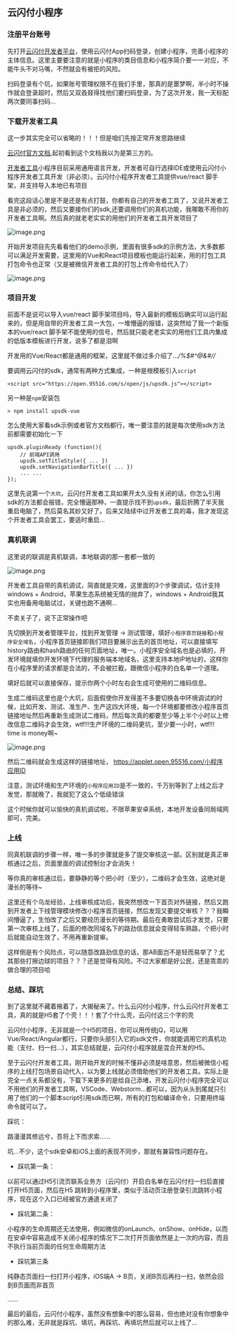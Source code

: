 ## 云闪付小程序

### 注册平台账号

先打开[云闪付开发者平台](https://miniapp.unionpay.com/login)，使用云闪付App扫码登录，创建小程序，完善小程序的主体信息。这里主要要注意的就是小程序的类目信息和小程序简介要一一对应，不能牛头不对马嘴，不然就会有被拒的风险。

扫码登录有个坑，如果账号管理权限不在我们手里，那真的是噩梦啊，半小时不操作就会登录超时，然后又双叒叕得找他们要扫码登录，为了这次开发，我一天标配两次要同事扫码...

### 下载开发者工具

这一步其实完全可以省略的！！！但是咱们先按正常开发思路继续

[云闪付官方文档](https://qxwouffjun.feishu.cn/docs/doccnCYISz6edfYReFiF6DZ4SSY#POygVc),起初看到这个文档我以为是第三方的。

[开发者工具](https://qxwouffjun.feishu.cn/file/boxcn2oOXILfo1TndQmXhMsF1re)小程序目前采用通用语言开发，开发者可自行选择IDE或使用云闪付小程序开发者工具开发（非必须）。云闪付小程序开发者工具提供vue/react 脚手架，并支持导入本地已有项目

看完这段话心里是不是还是有点打鼓，你都有自己的开发者工具了，又说开发者工具是非必须的，然后又要接你们的sdk,还要调用你们的真机功能，我哪敢不用你的开发者工具啊。然后真的就老老实实的用他们的开发者工具开发项目了


![image.png](https://p9-juejin.byteimg.com/tos-cn-i-k3u1fbpfcp/b5adce824da14fb385283199812b9f9e~tplv-k3u1fbpfcp-watermark.image)

开始开发项目先先看看他们的demo示例，里面有很多sdk的示例方法，大多数都可以满足开发需要，这里用的Vue和React项目模板也能运行起来，用的打包工具打包命令也正常（又是被微信开发者工具的打包上传命令给代入了）


![image.png](https://p1-juejin.byteimg.com/tos-cn-i-k3u1fbpfcp/dddd9f7cc95f41108602c232d0eec91b~tplv-k3u1fbpfcp-watermark.image)

### 项目开发

前面不是说可以导入vue/react 脚手架项目吗，导入最新的模板后确实可以运行起来的，但是用自带的开发者工具一大包，一堆懵逼的报错，这突然给了我一个新版本的vue/react 脚手架不能使用的信号，然后就只能老老实实的用他们工具内集成的低版本模板进行开发，说多了都是泪啊


开发用的Vue/React都是通用的框架，这里就不做过多介绍了...*/%$#^@&#//*

要调用云闪付的sdk，通常有两种方式集成，一种是根模板引入`script`

```
<script src="https://open.95516.com/s/open/js/upsdk.js"></script>
```

另一种是`npm`安装包

```
> npm install upsdk-vue

```

怎么使用大家看sdk示例或者官方文档都行，唯一要注意的就是每次使用sdk方法前都需要初始化一下

```
upsdk.pluginReady (function(){
    // 前端API调用
    upsdk.setTitleStyle({ ... })
    upsdk.setNavigationBarTitle({ ... })
    ... ...
}); 

```

这里先说第一个`大坑`，云闪付开发者工具如果开太久没有关闭的话，你怎么引用sdk的方法都会报错，完全懵逼那种，一直提示找不到`upsdk`，最后折腾了半天我重启电脑了，然后莫名其妙又好了。后来又陆续中过开发者工具的毒，我才发现这个开发者工具会罢工，要适时重启...

### 真机联调

这里说的联调是真机联调，本地联调的那一套都一致的


![image.png](https://p9-juejin.byteimg.com/tos-cn-i-k3u1fbpfcp/8d12d4257d50420182960e4306caac1a~tplv-k3u1fbpfcp-watermark.image)

开发者工具自带的真机调试，简直就是灾难，这里面的3个步骤调试，估计支持windows + Android，苹果生态系统被无情的抛弃了，windows + Android我其实也用备用电脑试过，关键也跑不通啊...

不卖关子了，说下正常操作吧

先切换到开发者管理平台，找到开发管理 -> 测试管理，填好`小程序首页链接`和`小程序安全域名`，小程序首页链接即我们项目要展示出去的首页地址，可以直接填写history路由和hash路由的任何页面地址，唯一。小程序安全域名也是必填的，开发环境就填你开发环境下代理的服务端本地域名，这里支持本地IP地址的，这样你在小程序里的请求都是合法的，不会被拦截，跟微信小程序的白名单一个道理。

填好后就可以直接保存，提示你两个小时左右会生成可使用的二维码信息。

生成二维码这里也是个大坑，后面假使你开发得差不多要切换各中环境调试的时候，比如开发、测试、准生产、生产这四大环境，每一个环境都要修改小程序首页链接地址然后再重新生成测试二维码，然后每次真的都要至少等上半个小时以上修改信息二维码才会生效，wtf!!!生产环境的二维码更坑，至少要一小时，wtf!!! time is money啊~

![image.png](https://p6-juejin.byteimg.com/tos-cn-i-k3u1fbpfcp/069da17600e440fc8ac6986407fa102e~tplv-k3u1fbpfcp-watermark.image)

然后二维码就会生成这样的链接地址，
https://applet.open.95516.com/小程序应用ID

注意，测试环境和生产环境的`小程序应用ID`是不一致的，千万别等到了上线之后才发觉，那就晚了，我就犯了这么个低级错误

这个时候你就可以愉快的真机调试啦，不限苹果安卓系统，本地开发设备同局域网即可，完美。

### 上线

同真机联调的步骤一样，唯一多的步骤就是多了提交审核这一部。区别就是真正审核通过之后，页面里面的调试控制台才会消失！

等你真的审核通过后，要静静的等个把小时（至少），二维码才会生效，这绝对是漫长的等待~

这里还有个乌龙经验，上线审核成功后，我突然想改一下首页对外链接，然后又跑到开发者上下线管理模块修改小程序首页链接，然后发现又要提交审核？？？我瞬间懵逼了，生怕改了之后又要经历漫长的等待期。最后在勇敢尝试后才发觉，只要第一次审核上线了，后面的修改同域名下的路劲信息就会变得轻车熟路，个把小时后就能自动生效了，不用再重新提审。

这样倒是有个风险点，可以随意改路劲信息的话，那AB面岂不是轻而易举了？尤其那些打擦边球的项目？？？还是觉得有风险。不过大家都是好公民，还是乖乖的做合理的项目哈

### 总结、踩坑

到了这里就不藏着掖着了，大揭秘来了。什么云闪付小程序，什么云闪付开发者工具，真的就是H5套了个壳！！！套了个什么壳，云闪付这三个字的壳

云闪付小程序，无非就是一个H5的项目，你可以用传统jQ，可以用Vue/React/Angular都行，只要你头部引入它的sdk文件，你就能调用它的真机功能（支付、扫一扫...），其实总结就是，云闪付小程序就是混合开发的H5。

至于云闪付开发者工具，刚开始开发的时候不懂非必须是啥意思，然后被微信小程序的上线打包场景自动代入，以为要上线就必须借助他们的开发者工具。实际上是完全一点关系都没有，下载下来更多的是给自己添堵，开发云闪付小程序完全可以不用他们的开发者工具啊，VSCode、Webstorm...都可以，因为从头到尾就只引用了他们的一个脚本script引用sdk而已啊，所有的打包和编译命令，只要用终端命令就可以了。

踩坑：

路漫漫其修远兮，吾将上下而求索......

坑...不少，这个sdk安卓和iOS上面的表现不同步，那就有兼容性问题存在。

- 踩坑第一条：

以前可以通过H5引流页联系业务方（云闪付）开启白名单在云闪付扫一扫后直接打开H5页面，然后在H5
跳转到小程序里，类似于活动页注册登录引流跳转小程序，现在这个入口已经被官方通道关闭了

- 踩坑第二条：

小程序的生命周期还无法使用，例如微信的onLaunch、onShow、onHide，以而在安卓中容易造成不关闭小程序的情况下二次打开页面依然是上一次的内容，而且不执行当前页面的任何生命周期方法

- 踩坑第三条

纯静态页面扫一扫打开小程序，iOS端A -> B页，关闭B页后再扫一扫，依然会回到B页面而非首页

......

最后的最后，云闪付小程序，虽然没有想象中的那么容易，但也绝对没有你想象中的那么难，无非就是踩坑、填坑，再踩坑、再填坑然后就可以上线了...